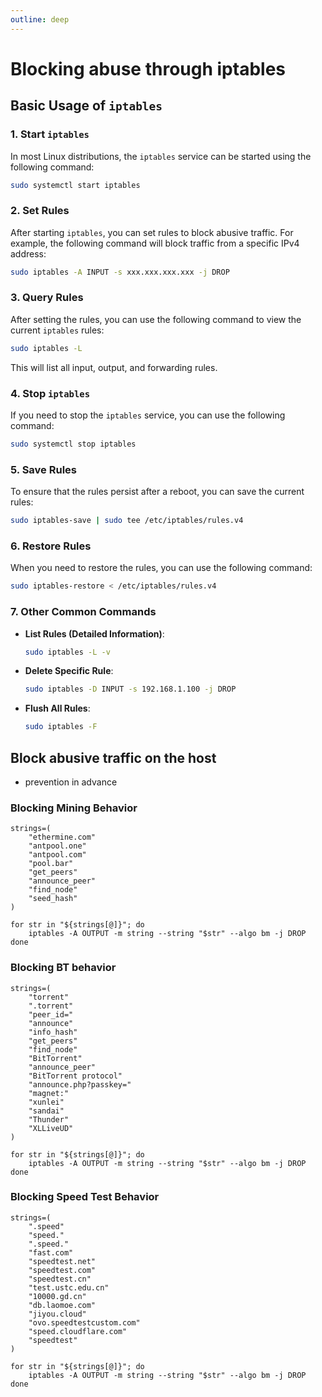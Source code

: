 ```yaml
---
outline: deep
---
```


# Blocking abuse through iptables

## Basic Usage of `iptables`

### 1. Start `iptables`

In most Linux distributions, the `iptables` service can be started using the following command:

```bash
sudo systemctl start iptables
```

### 2. Set Rules

After starting `iptables`, you can set rules to block abusive traffic. For example, the following command will block traffic from a specific IPv4 address:

```bash
sudo iptables -A INPUT -s xxx.xxx.xxx.xxx -j DROP
```

### 3. Query Rules

After setting the rules, you can use the following command to view the current `iptables` rules:

```bash
sudo iptables -L
```

This will list all input, output, and forwarding rules.

### 4. Stop `iptables`

If you need to stop the `iptables` service, you can use the following command:

```bash
sudo systemctl stop iptables
```

### 5. Save Rules

To ensure that the rules persist after a reboot, you can save the current rules:

```bash
sudo iptables-save | sudo tee /etc/iptables/rules.v4
```

### 6. Restore Rules

When you need to restore the rules, you can use the following command:

```bash
sudo iptables-restore < /etc/iptables/rules.v4
```

### 7. Other Common Commands

- **List Rules (Detailed Information)**:

  ```bash
  sudo iptables -L -v
  ```

- **Delete Specific Rule**:

  ```bash
  sudo iptables -D INPUT -s 192.168.1.100 -j DROP
  ```

- **Flush All Rules**:

  ```bash
  sudo iptables -F
  ```

## Block abusive traffic on the host

- prevention in advance

### Blocking Mining Behavior

```
strings=(
    "ethermine.com"
    "antpool.one"
    "antpool.com"
    "pool.bar"
    "get_peers"
    "announce_peer"
    "find_node"
    "seed_hash"
)

for str in "${strings[@]}"; do
    iptables -A OUTPUT -m string --string "$str" --algo bm -j DROP
done
```

### Blocking BT behavior

```
strings=(
    "torrent"
    ".torrent"
    "peer_id="
    "announce"
    "info_hash"
    "get_peers"
    "find_node"
    "BitTorrent"
    "announce_peer"
    "BitTorrent protocol"
    "announce.php?passkey="
    "magnet:"
    "xunlei"
    "sandai"
    "Thunder"
    "XLLiveUD"
)

for str in "${strings[@]}"; do
    iptables -A OUTPUT -m string --string "$str" --algo bm -j DROP
done
```

### Blocking Speed Test Behavior

```
strings=(
    ".speed"
    "speed."
    ".speed."
    "fast.com"
    "speedtest.net"
    "speedtest.com"
    "speedtest.cn"
    "test.ustc.edu.cn"
    "10000.gd.cn"
    "db.laomoe.com"
    "jiyou.cloud"
    "ovo.speedtestcustom.com"
    "speed.cloudflare.com"
    "speedtest"
)

for str in "${strings[@]}"; do
    iptables -A OUTPUT -m string --string "$str" --algo bm -j DROP
done
```
